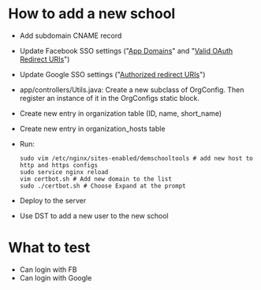 # How to add a new school

-   Add subdomain CNAME record
-   Update Facebook SSO settings ("[App Domains](https://developers.facebook.com/apps/306846672797935/settings/basic/)" and "[Valid OAuth Redirect URIs](https://developers.facebook.com/apps/306846672797935/fb-login/settings/)")
-   Update Google SSO settings ("[Authorized redirect URIs](https://console.cloud.google.com/auth/clients/477883553858.apps.googleusercontent.com?project=api-project-477883553858)")
-   app/controllers/Utils.java: Create a new subclass of OrgConfig. Then register an instance of it in the OrgConfigs static block.
-   Create new entry in organization table (ID, name, short_name)
-   Create new entry in organization_hosts table
-   Run:

        sudo vim /etc/nginx/sites-enabled/demschooltools # add new host to http and https configs
        sudo service nginx reload
        vim certbot.sh # Add new domain to the list
        sudo ./certbot.sh # Choose Expand at the prompt

-   Deploy to the server
-   Use DST to add a new user to the new school

# What to test

-   Can login with FB
-   Can login with Google
